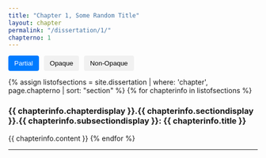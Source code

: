 ```yaml
---
title: "Chapter 1, Some Random Title"
layout: chapter
permalink: "/dissertation/1/"
chapterno: 1
---
```

<style>
.popup {
        display: none;
        position: absolute;
        background-color: white;
        color: black;
        padding: 5px;
        border-radius: 5px;
        border-color: black;
        border-style: solid; 
        border-width: 1px; /* Added border-width */
        z-index: 9999;
        max-width: 220px; /* Set the maximum width for the popup */
        font-size: 15px; /* Added text size */
        font-style: oblique; /* Added text style */
    }

    /* Style for the word "influential" when hovered */
    #word-tooltip:hover {
        text-decoration: underline;
        color: blue; /* Change the color to your preferred hover color */
    }

    .opaque-lines {
        opacity: 1; /* Set initial opacity for partial view */
    }

    .toggle-buttons {
        display: flex;
        gap: 10px;
        margin-bottom: 10px;
    }
    .toggle-button {
        padding: 8px 12px;
        background-color: #f1f1f1;
        border: none;
        border-radius: 4px;
        cursor: pointer;
    }
    .toggle-button.active {
        background-color: #007bff; /* Change to your preferred active button color */
        color: white;
    }
</style>

<div class="toggle-buttons">
<button class="toggle-button active" onclick="toggleOpacity('partial')">Partial</button>
<button class="toggle-button" onclick="toggleOpacity('opaque')">Opaque</button>
<button class="toggle-button" onclick="toggleOpacity('non-opaque')">Non-Opaque</button>
</div>

{% assign listofsections = site.dissertation | where: 'chapter', page.chapterno | sort: "section" %}
{% for chapterinfo in listofsections %}
<h3><a name="{{ page.chapterno }}.{{ chapterinfo.section }}.{{ chapterinfo.subsection }}"></a>{{ chapterinfo.chapterdisplay }}.{{ chapterinfo.sectiondisplay }}.{{ chapterinfo.subsectiondisplay }}: {{ chapterinfo.title }}</h3>
<p>{{ chapterinfo.content }}
{% endfor %}

<hr>

<script>

	function toggleOpacity(mode) {
		const partialLines = document.querySelectorAll('.partial-lines');
        const opaqueLines = document.querySelectorAll('.opaque-lines');
		const Knopf_1922_0003_Cropped = document.getElementByID('Knopf_1922_0003_Cropped');
		const CityofChicagoMunicipalTub1-4_1917-1924_358 = document.getElementByID('CityofChicagoMunicipalTub1-4_1917-1924_358');
		const CityofChicagoMunicipalTub1-4_1917-1924_440 = document.getElementByID('CityofChicagoMunicipalTub1-4_1917-1924_440');

        if (mode === 'partial') {
        	// Toggle partial lines
            partialLines.forEach(line => {
                line.style.backgroundColor = '#000000'; // Set background color to black
            	Knopf_1922_0003_Cropped.src = "{{ site.baseurl }}/assets/items/Knopf_1922_0003_Cropped_partial.jpg";
				CityofChicagoMunicipalTub1-4_1917-1924_358.src = "{{ site.baseurl }}/assets/items/CityofChicagoMunicipalTub1-4_1917-1924_358_partial.jpg";
				CityofChicagoMunicipalTub1-4_1917-1924_440.src = "{{ site.baseurl }}/assets/items/CityofChicagoMunicipalTub1-4_1917-1924_440_partial.jpg";
            });
            // Ensure opaque lines are fully visible
            opaqueLines.forEach(line => {
                line.style.opacity = '1';
            });

            
        } else if (mode === 'opaque') {
           	// Toggle opaque lines
            opaqueLines.forEach(line => {
                line.style.backgroundColor = '#000000'; // Set background color to black
           		Knopf_1922_0003_Cropped.src = "{{ site.baseurl }}/assets/items/Knopf_1922_0003_Cropped_full.jpg";
				CityofChicagoMunicipalTub1-4_1917-1924_358.src = "{{ site.baseurl }}/assets/items/CityofChicagoMunicipalTub1-4_1917-1924_358_full.jpg";
				CityofChicagoMunicipalTub1-4_1917-1924_440.src = "{{ site.baseurl }}/assets/items/CityofChicagoMunicipalTub1-4_1917-1924_440_full.jpg";
            });
            // Ensure partial lines are fully visible
            partialLines.forEach(line => {
                line.style.opacity = '1';
            });
        }
        else if (mode === 'non-opaque'){
            Knopf_1922_0003_Cropped.src = "{{ site.baseurl }}/assets/items/Knopf_1922_0003_Cropped.jpg";
			CityofChicagoMunicipalTub1-4_1917-1924_358.src = "{{ site.baseurl }}/assets/items/CityofChicagoMunicipalTub1-4_1917-1924_358.jpg";
			CityofChicagoMunicipalTub1-4_1917-1924_440.src = "{{ site.baseurl }}/assets/items/CityofChicagoMunicipalTub1-4_1917-1924_440.jpg";
            partialLines.forEach(line => {
                line.style.opacity = '1';
                line.style.backgroundColor = ''
            });
            opaqueLines.forEach(line => {
                line.style.opacity = '1';
                line.style.backgroundColor = ''
            });
        }
    }
    
</script>
